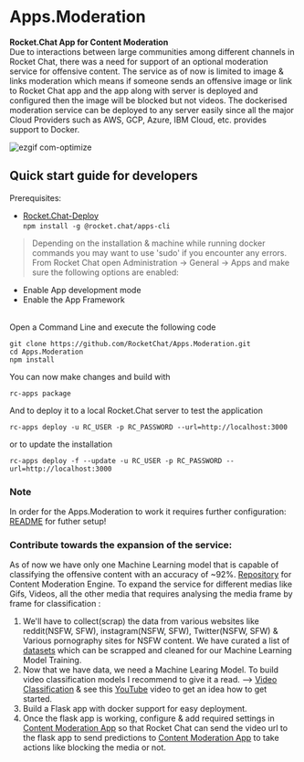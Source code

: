 # Apps.Moderation
**Rocket.Chat App for Content Moderation**<br>
Due to interactions between large communities among different channels in Rocket Chat, there was a need for support of an optional moderation service for offensive content. The service as of now is limited to image & links moderation which means if someone sends an offensive image or link to Rocket Chat app and the app along with server is deployed and configured then the image will be blocked but not videos.
The dockerised moderation service can be deployed to any server easily since all the major Cloud Providers such as AWS, GCP, Azure, IBM Cloud, etc. provides support to Docker.

![ezgif com-optimize](https://user-images.githubusercontent.com/18248623/89886718-babcff80-dbea-11ea-9c19-afee96f9aff1.gif)


## Quick start guide for developers
Prerequisites:

* [Rocket.Chat-Deploy](https://docs.rocket.chat/apps-development/getting-started#installation)<br>
`npm install -g @rocket.chat/apps-cli`
> Depending on the installation & machine while running docker commands you may want to use 'sudo' if you encounter any errors.
From Rocket Chat open Administration -> General -> Apps and make sure the following options are enabled:
 - Enable App development mode 
 - Enable the App Framework
 <br>
Open a Command Line and execute the following code

`git clone https://github.com/RocketChat/Apps.Moderation.git`<br>
`cd Apps.Moderation`<br>
`npm install`

You can now make changes and build with

`rc-apps package`

And to deploy it to a local Rocket.Chat server to test the application

`rc-apps deploy -u RC_USER -p RC_PASSWORD --url=http://localhost:3000`

or to update the installation

`rc-apps deploy -f --update -u RC_USER -p RC_PASSWORD --url=http://localhost:3000`

### Note
In order for the Apps.Moderation to work it requires further configuration:
[README](https://github.com/RocketChat/content-moderation/blob/master/Readme.md) for futher setup!

### Contribute towards the expansion of the service:
As of now we have only one Machine Learning model that is capable of classifying the offensive content with an accuracy of ~92%.
[Repository](https://github.com/RocketChat/content-moderation/blob/master/Readme.md) for Content Moderation Engine.
To expand the service for different medias like Gifs, Videos, all the other media that requires analysing the media frame by frame for classification :
1. We'll have to collect(scrap) the data from various websites like reddit(NSFW, SFW), instagram(NSFW, SFW), Twitter(NSFW, SFW) & Various pornography sites for 
   NSFW content. We have curated a list of [datasets](https://github.com/RocketChat/content-moderation/blob/master/server/notebooks/Readme.md) which can be scrapped and cleaned for our Machine Learning Model Training.
2. Now that we have data, we need a Machine Learing Model. To build video classification models I recommend to give it a read. --> [Video Classification](https://www.analyticsvidhya.com/blog/2019/09/step-by-step-deep-learning-tutorial-video-classification-python/) & see this [YouTube](https://www.youtube.com/watch?v=SphaH33JU3Q) video to get an idea how to get started.
3. Build a Flask app with docker support for easy deployment.
4. Once the flask app is working, configure & add required settings in [Content Moderation App](https://github.com/RocketChat/Apps.Moderation) so that Rocket Chat
can send the video url to the flask app to send predictions to [Content Moderation App](https://github.com/RocketChat/Apps.Moderation) to take actions like blocking the media or not.
